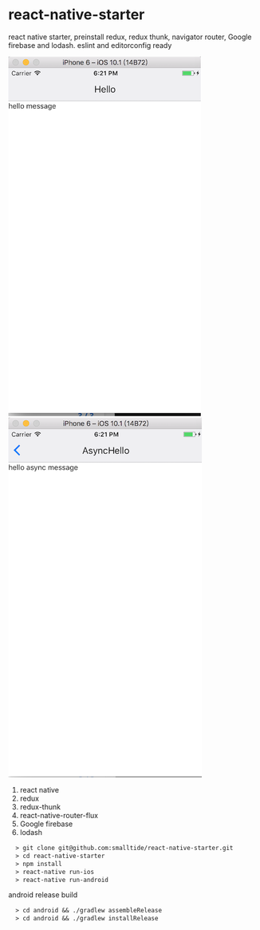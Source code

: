 # react-native-starter
react native starter, preinstall redux, redux thunk, navigator router, Google firebase and lodash.
eslint and editorconfig ready

![alt text](https://github.com/smalltide/react-native-starter/blob/master/screenshot.png "react-native-starter")
![alt text](https://github.com/smalltide/react-native-starter/blob/master/screenshot2.png "react-native-starter")

1. react native
2. redux
3. redux-thunk
4. react-native-router-flux
5. Google firebase
6. lodash

```
  > git clone git@github.com:smalltide/react-native-starter.git
  > cd react-native-starter
  > npm install
  > react-native run-ios
  > react-native run-android
```

android release build
```
  > cd android && ./gradlew assembleRelease
  > cd android && ./gradlew installRelease
```

